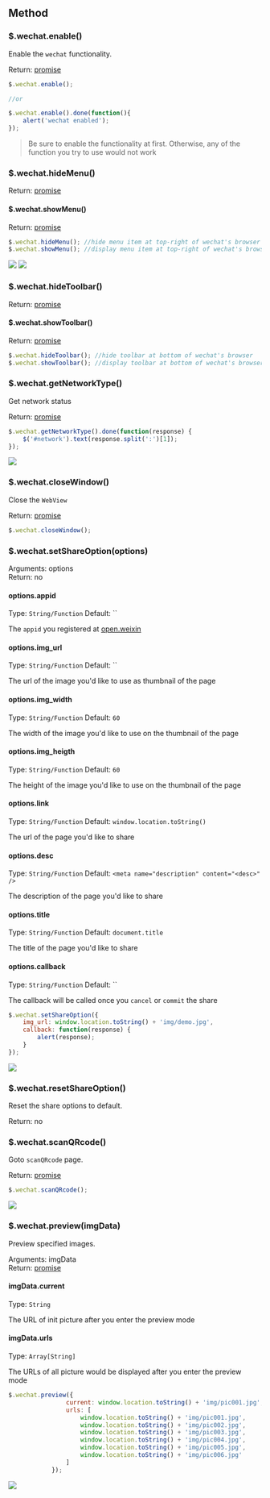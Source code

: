 ## Method ##

### $.wechat.enable() ###

Enable the `wechat` functionality.

Return: [promise][promise-url]

```javascript
$.wechat.enable();

//or

$.wechat.enable().done(function(){
    alert('wechat enabled');
});
```

> Be sure to enable the functionality at first. Otherwise, any of the function you try to use would not work

### $.wechat.hideMenu() ###

Return: [promise][promise-url]

#### $.wechat.showMenu() ####

Return: [promise][promise-url]

```javascript
$.wechat.hideMenu(); //hide menu item at top-right of wechat's browser
$.wechat.showMenu(); //display menu item at top-right of wechat's browser
```

![](./img/hidemenu.png)
![](./img/showmenu.png)

### $.wechat.hideToolbar() ###

Return: [promise][promise-url]

#### $.wechat.showToolbar() ####

Return: [promise][promise-url]

```javascript
$.wechat.hideToolbar(); //hide toolbar at bottom of wechat's browser
$.wechat.showToolbar(); //display toolbar at bottom of wechat's browser
```

### $.wechat.getNetworkType() ###

Get network status

Return: [promise][promise-url]

```javascript
$.wechat.getNetworkType().done(function(response) {
    $('#network').text(response.split(':')[1]);
});
```

![](./img/network.png)

### $.wechat.closeWindow() ###

Close the `WebView`

Return: [promise][promise-url]

```javascript
$.wechat.closeWindow();
```


### $.wechat.setShareOption(options) ###

Arguments: options  
Return: no

#### options.appid ####
Type: `String/Function`
Default: ``

The `appid` you registered at [open.weixin][open-weixin-url]

#### options.img_url ####
Type: `String/Function`
Default: ``

The url of the image you'd like to use as thumbnail of the page

#### options.img_width ####
Type: `String/Function`
Default: `60`

The width of the image you'd like to use on the thumbnail of the page

#### options.img_heigth ####
Type: `String/Function`
Default: `60`

The height of the image you'd like to use on the thumbnail of the page


#### options.link ####
Type: `String/Function`
Default: `window.location.toString()`

The url of the page you'd like to share

#### options.desc ####
Type: `String/Function`
Default: `<meta name="description" content="<desc>" />`

The description of the page you'd like to share

#### options.title ####
Type: `String/Function`
Default: `document.title`

The title of the page you'd like to share

#### options.callback ####
Type: `String/Function`
Default: ``

The callback will be called once you `cancel` or `commit` the share


```javascript
$.wechat.setShareOption({
    img_url: window.location.toString() + 'img/demo.jpg',
    callback: function(response) {
        alert(response);
    }
});
```

![](./img/share.png)

### $.wechat.resetShareOption() ###

Reset the share options to default.

Return: no

### $.wechat.scanQRcode() ###

Goto `scanQRcode` page.

Return: [promise][promise-url]

```javascript
$.wechat.scanQRcode();
```

![](./img/qrcode.png)

### $.wechat.preview(imgData) ###

Preview specified images.

Arguments: imgData  
Return: [promise][promise-url]

#### imgData.current ####
Type: `String`

The URL of init picture after you enter the preview mode 

#### imgData.urls ####
Type: `Array[String]`

The URLs of all picture would be displayed after you enter the preview mode

```javascript
$.wechat.preview({
                current: window.location.toString() + 'img/pic001.jpg',
                urls: [
                    window.location.toString() + 'img/pic001.jpg',
                    window.location.toString() + 'img/pic002.jpg',
                    window.location.toString() + 'img/pic003.jpg',
                    window.location.toString() + 'img/pic004.jpg',
                    window.location.toString() + 'img/pic005.jpg',
                    window.location.toString() + 'img/pic006.jpg'
                ]
            });
```

![](./img/preview.png)


[promise-url]: http://api.jquery.com/Types/#Promise
[open-weixin-url]: https://open.weixin.qq.com